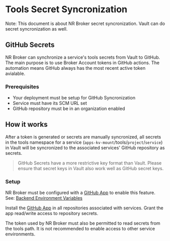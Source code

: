 # Tools Secret Syncronization

Note: This document is about NR Broker secret syncronization. Vault can do secret syncronization as well.

## GitHub Secrets

NR Broker can synchronize a service's tools secrets from Vault to GitHub. The main purpose is to use Broker Account tokens in GitHub actions. The automation means GitHub always has the most recent active token avialable.

### Prerequisites

* Your deployment must be setup for GitHub Syncronization
* Service must have its SCM URL set
* GitHub repository must be in an organization enabled

## How it works

After a token is generated or secrets are manually syncronized, all secrets in the tools namespace for a service (`apps-kv-mount`/tools/`project`/`service`) in Vault will be syncronized to the associated services' GitHub repository as secrets.

> GitHub Secrets have a more restrictive key format than Vault. Please ensure that secret keys in Vault also work well as GitHub secret keys.

### Setup

NR Broker must be configured with a [GitHub App](https://docs.github.com/en/apps/creating-github-apps/about-creating-github-apps/about-creating-github-apps) to enable this feature. See: [Backend Environment Variables](dev_env_vars.md)

Install the [GitHub App](https://docs.github.com/en/apps/using-github-apps/installing-your-own-github-app) in all repositories associated with services. Grant the app read/write access to repository secrets.

The token used by NR Broker must also be permitted to read secrets from the tools path. It is not recommended to enable access to other service environments.
